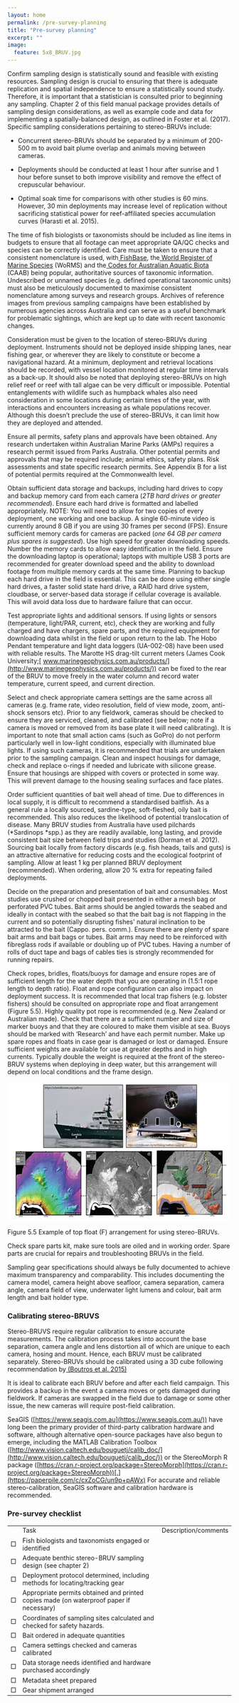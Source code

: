 ```yaml
---
layout: home
permalink: /pre-survey-planning
title: "Pre-survey planning"
excerpt: ""
image:
  feature: 5x8_BRUV.jpg
---
```


Confirm sampling design is statistically sound and feasible with existing resources. Sampling design is crucial to ensuring that there is adequate replication and spatial independence to ensure a statistically sound study. Therefore, it is important that a statistician is consulted prior to beginning any sampling. Chapter 2 of this field manual package provides details of sampling design considerations, as well as example code and data for implementing a spatially-balanced design, as outlined in Foster et al. (2017). Specific sampling considerations pertaining to stereo-BRUVs include:

* Concurrent stereo-BRUVs should be separated by a minimum of 200-500 m to avoid bait plume overlap and animals moving between cameras.

* Deployments should be conducted at least 1 hour after sunrise and 1 hour before sunset to both improve visibility and remove the effect of crepuscular behaviour.

* Optimal soak time for comparisons with other studies is 60 mins. However, 30 min deployments may increase level of replication without sacrificing statistical power for reef-affiliated species accumulation curves (Harasti et al. 2015).

The time of fish biologists or taxonomists should be included as line items in budgets to ensure that all footage can meet appropriate QA/QC checks and species can be correctly identified. Care must be taken to ensure that a consistent nomenclature is used, with[ FishBase](http://www.fishbase.org/search.php), the[ World Register of Marine Species](http://www.marinespecies.org/) (WoRMS) and the[ Codes for Australian Aquatic Biota](https://www.cmar.csiro.au/caab/) (CAAB) being popular, authoritative sources of taxonomic information. Undescribed or unnamed species (e.g. defined operational taxonomic units) must also be meticulously documented to maximise consistent nomenclature among surveys and research groups. Archives of reference images from previous sampling campaigns have been established by numerous agencies across Australia and can serve as a useful benchmark for problematic sightings, which are kept up to date with recent taxonomic changes.

Consideration must be given to the location of stereo-BRUVs during deployment. Instruments should not be deployed inside shipping lanes, near fishing gear, or wherever they are likely to constitute or become a navigational hazard. At a minimum, deployment and retrieval locations should be recorded, with vessel location monitored at regular time intervals as a back-up. It should also be noted that deploying stereo-BRUVs on high relief reef or reef with tall algae can be very difficult or impossible. Potential entanglements with wildlife such as humpback whales also need consideration in some locations during certain times of the year, with interactions and encounters increasing as whale populations recover. Although this doesn’t preclude the use of stereo-BRUVs, it can limit how they are deployed and attended.

Ensure all permits, safety plans and approvals have been obtained. Any research undertaken within Australian Marine Parks (AMPs) requires a research permit issued from Parks Australia. Other potential permits and approvals that may be required include; animal ethics, safety plans. Risk assessments and state specific research permits. See Appendix B for a list of potential permits required at the Commonwealth level.

Obtain sufficient data storage and backups, including hard drives to copy and backup memory card from each camera (*2TB hard drives or greater recommended*). Ensure each hard drive is formatted and labelled appropriately. NOTE: You will need to allow for two copies of every deployment, one working and one backup. A single 60-minute video is currently around 8 GB if you are using 30 frames per second (FPS). Ensure sufficient memory cards for cameras are packed (*one 64 GB per camera plus spares is suggested*). Use high speed for greater downloading speeds. Number the memory cards to allow easy identification in the field. Ensure the downloading laptop is operational; laptops with multiple USB 3 ports are recommended for greater download speed and the ability to download footage from multiple memory cards at the same time. Planning to backup each hard drive in the field is essential. This can be done using either single hard drives, a faster solid state hard drive, a RAID hard drive system, cloudbase, or server-based data storage if cellular coverage is available. This will avoid data loss due to hardware failure that can occur.

Test appropriate lights and additional sensors. If using lights or sensors (temperature, light/PAR, current, etc), check they are working and fully charged and have chargers, spare parts, and the required equipment for downloading data whilst in the field or upon return to the lab. The Hobo Pendant temperature and light data loggers (UA-002-08) have been used with reliable results. The Marotte HS drag-tilt current meters (James Cook University;[ www.marinegeophysics.com.au/products/](http://www.marinegeophysics.com.au/products/)) can be fixed to the rear of the BRUV to move freely in the water column and record water temperature, current speed, and current direction.

Select and check appropriate camera settings are the same across all cameras (e.g. frame rate, video resolution, field of view mode, zoom, anti-shock sensors etc). Prior to any fieldwork, cameras should be checked to ensure they are serviced, cleaned, and calibrated (see below; note if a camera is moved or removed from its base plate it will need calibrating). It is important to note that small action cams (such as GoPro) do not perform particularly well in low-light conditions, especially with illuminated blue lights. If using such cameras, it is recommended that trials are undertaken prior to the sampling campaign. Clean and inspect housings for damage, check and replace o-rings if needed and lubricate with silicone grease. Ensure that housings are shipped with covers or protected in some way. This will prevent damage to the housing sealing surfaces and face plates.

Order sufficient quantities of bait well ahead of time. Due to differences in local supply, it is difficult to recommend a standardised baitfish. As a general rule a locally sourced, sardine-type, soft-fleshed, oily bait is recommended. This also reduces the likelihood of potential translocation of disease. Many BRUV studies from Australia have used pilchards (*Sardinops *spp.) as they are readily available, long lasting, and provide consistent bait size between field trips and studies (Dorman et al. 2012). Sourcing bait locally from factory discards (e.g. fish heads, tails and guts) is an attractive alternative for reducing costs and the ecological footprint of sampling. Allow at least 1 kg per planned BRUV deployment (recommended). When ordering, allow 20 % extra for repeating failed deployments.

Decide on the preparation and presentation of bait and consumables. Most studies use crushed or chopped bait presented in either a mesh bag or perforated PVC tubes. Bait arms should be angled towards the seabed and ideally in contact with the seabed so that the bait bag is not flapping in the current and so potentially disrupting fishes' natural inclination to be attracted to the bait (Cappo. pers. comm.). Ensure there are plenty of spare bait arms and bait bags or tubes. Bait arms may need to be reinforced with fibreglass rods if available or doubling up of PVC tubes. Having a number of rolls of duct tape and bags of cables ties is strongly recommended for running repairs.

 

Check ropes, bridles, floats/buoys for damage and ensure ropes are of sufficient length for the water depth that you are operating in (1.5:1 rope length to depth ratio). Float and rope configuration can also impact on deployment success. It is recommended that local trap fishers (e.g. lobster fishers) should be consulted on appropriate rope and float arrangement (Figure 5.5). Highly quality pot rope is recommended (e.g. New Zealand or Australian made). Check that there are a sufficient number and size of marker buoys and that they are coloured to make them visible at sea. Buoys should be marked with ‘Research’ and have each permit number. Make up spare ropes and floats in case gear is damaged or lost or damaged. Ensure sufficient weights are available for use at greater depths and in high currents. Typically double the weight is required at the front of the stereo-BRUV systems when deploying in deep water, but this arrangement will depend on local conditions and the frame design.

 

![image alt text](image_0.png)

Figure 5.5 Example of top float (F) arrangement for using stereo-BRUVs.

Check spare parts kit, make sure tools are oiled and in working order. Spare parts are crucial for repairs and troubleshooting BRUVs in the field.

Sampling gear specifications should always be fully documented to achieve maximum transparency and comparability. This includes documenting the camera model, camera height above seafloor, camera separation, camera angle, camera field of view, underwater light lumens and colour, bait arm length and bait holder type.

### **Calibrating stereo-BRUVS**

Stereo-BRUVS require regular calibration to ensure accurate measurements. The calibration process takes into account the base separation, camera angle and lens distortion all of which are unique to each camera, hosing and mount. Hence, each BRUV must be calibrated separately. Stereo-BRUVs should be calibrated using a 3D cube following recommendation by[ (Boutros et al. 2015)](https://paperpile.com/c/cxZoCG/Pzb9)

It is ideal to calibrate each BRUV before and after each field campaign. This provides a backup in the event a camera moves or gets damaged during fieldwork. If cameras are swapped in the field due to damage or some other issue, the new cameras will require post-field calibration.

SeaGIS ([https://www.seagis.com.au](https://www.seagis.com.au/)) have long been the primary provider of third-party calibration hardware and software, although alternative open-source packages have also begun to emerge, including the MATLAB Calibration Toolbox ([http://www.vision.caltech.edu/bouguetj/calib_doc/](http://www.vision.caltech.edu/bouguetj/calib_doc/)) or the StereoMorph R package ([https://cran.r-project.org/package=StereoMorph](https://cran.r-project.org/package=StereoMorph))[.](https://paperpile.com/c/cxZoCG/un9p+pAWx) For accurate and reliable stereo-calibration, SeaGIS software and calibration hardware is recommended.

 

### **Pre-survey checklist**

 

<table>
  <tr>
    <td></td>
    <td>Task</td>
    <td>Description/comments</td>
  </tr>
  <tr>
    <td>□</td>
    <td>Fish biologists and taxonomists engaged or identified</td>
    <td></td>
  </tr>
  <tr>
    <td>□</td>
    <td>Adequate benthic stereo-BRUV sampling design (see chapter 2)</td>
    <td></td>
  </tr>
  <tr>
    <td>□</td>
    <td>Deployment protocol determined, including methods for locating/tracking gear</td>
    <td></td>
  </tr>
  <tr>
    <td>□</td>
    <td>Appropriate permits obtained and printed copies made (on waterproof paper if necessary)</td>
    <td></td>
  </tr>
  <tr>
    <td>□</td>
    <td>Coordinates of sampling sites calculated and checked for safety hazards.</td>
    <td></td>
  </tr>
  <tr>
    <td>□</td>
    <td>Bait ordered in adequate quantities</td>
    <td></td>
  </tr>
  <tr>
    <td>□</td>
    <td>Camera settings checked and cameras calibrated</td>
    <td></td>
  </tr>
  <tr>
    <td>□</td>
    <td>Data storage needs identified and hardware purchased accordingly</td>
    <td></td>
  </tr>
  <tr>
    <td>□</td>
    <td>Metadata sheet prepared</td>
    <td></td>
  </tr>
  <tr>
    <td>□</td>
    <td>Gear shipment arranged</td>
    <td></td>
  </tr>
</table>


 

